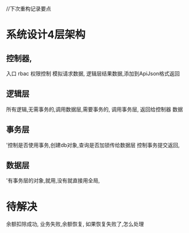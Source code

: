 //下次重构记录要点
# 系统设计4层架构
## 控制器,
入口 rbac 权限控制 模拟请求数据,  逻辑层结果数据,添加到ApiJson格式返回  
## 逻辑层
所有逻辑,无需事务的,调用数据层,需要事务的, 调用事务层,  返回给控制器 数据
## 事务层  
'控制是否使用事务,创建db对象,查询是否加锁传给数据层   控制事务提交返回,
## 数据层  
'有事务层的对象,就用,没有就直接用全局,


# 待解决
余额扣除成功, 业务失败,余额恢复, 如果恢复失败了,怎么处理

